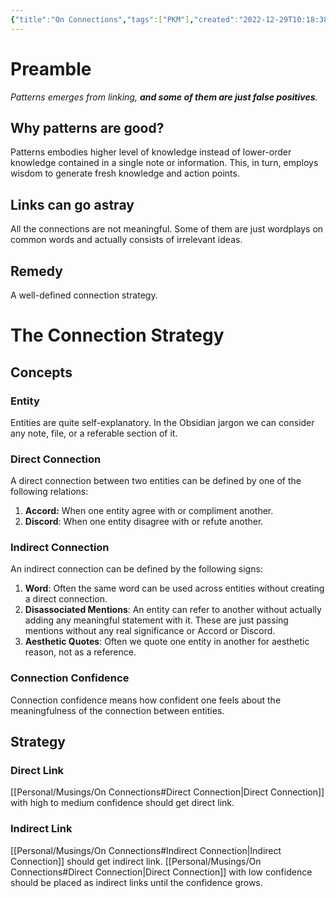 ```yaml
---
{"title":"On Connections","tags":["PKM"],"created":"2022-12-29T10:18:38+06:00","updated":"2023-01-31T11:00:14+06:00","location":"Banani, Dhaka","dg-publish":true,"dg-note-icon":2,"permalink":"/personal/musings/on-connections/","dgPassFrontmatter":true,"maturity":"1"}
---
```


# Preamble
*Patterns emerges from linking, **and some of them are just false positives**.*

## Why patterns are good?
Patterns embodies higher level of knowledge instead of lower-order knowledge contained in a single note or information. This, in turn, employs wisdom to generate fresh knowledge and action points.

## Links can go astray
All the connections are not meaningful. Some of them are just wordplays on common words and actually consists of irrelevant ideas.

## Remedy
A well-defined connection strategy.

# The Connection Strategy

## Concepts

### Entity
Entities are quite self-explanatory. In the Obsidian jargon we can consider any note, file, or a referable section of it.

### Direct Connection
A direct connection between two entities can be defined by one of the following relations:
1. **Accord:** When one entity agree with or compliment another.
2. **Discord**: When one entity disagree with or refute another.

### Indirect Connection
An indirect connection can be defined by the following signs:
1. **Word**: Often the same word can be used across entities without creating a direct connection.
2. **Disassociated Mentions**: An entity can refer to another without actually adding any meaningful statement with it. These are just passing mentions without any real significance or Accord or Discord.
3. **Aesthetic Quotes**: Often we quote one entity in another for aesthetic reason, not as a reference.

### Connection Confidence
Connection confidence means how confident one feels about the meaningfulness of the connection between entities.

## Strategy

### Direct Link
[[Personal/Musings/On Connections#Direct Connection\|Direct Connection]] with high to medium confidence should get direct link.

### Indirect Link
[[Personal/Musings/On Connections#Indirect Connection\|Indirect Connection]] should get indirect link.
[[Personal/Musings/On Connections#Direct Connection\|Direct Connection]] with low confidence should be placed as indirect links until the confidence grows.